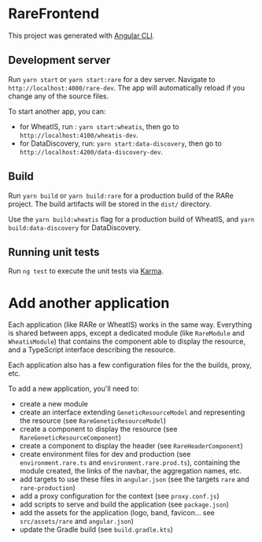 # RareFrontend

This project was generated with [Angular CLI](https://github.com/angular/angular-cli).

## Development server

Run `yarn start` or `yarn start:rare` for a dev server. 
Navigate to `http://localhost:4000/rare-dev`. The app will automatically reload if you change any of the source files.

To start another app, you can:
- for WheatIS, run : `yarn start:wheatis`, then go to `http://localhost:4100/wheatis-dev`.
- for DataDiscovery, run: `yarn start:data-discovery`, then go to `http://localhost:4200/data-discovery-dev`.

## Build

Run `yarn build` or `yarn build:rare` for a production build of the RARe project. 
The build artifacts will be stored in the `dist/` directory. 

Use the `yarn build:wheatis` flag for a production build of WheatIS, and `yarn build:data-discovery` for DataDiscovery.

## Running unit tests

Run `ng test` to execute the unit tests via [Karma](https://karma-runner.github.io).

# Add another application

Each application (like RARe or WheatIS) works in the same way.
Everything is shared between apps, 
except a dedicated module (like `RareModule` and `WheatisModule`)
that contains the component able to display the resource,
and a TypeScript interface describing the resource.  

Each application also has a few configuration files
for the the builds, proxy, etc.

To add a new application, you'll need to:

- create a new module
- create an interface extending `GeneticResourceModel` and representing the resource (see `RareGeneticResourceModel`)
- create a component to display the resource (see `RareGeneticResourceComponent`)
- create a component to display the header (see `RareHeaderComponent`)
- create environment files for dev and production (see `environment.rare.ts` and `environment.rare.prod.ts`),
containing the module created, the links of the navbar, the aggregation names, etc. 
- add targets to use these files in `angular.json` (see the targets `rare` and `rare-production`)
- add a proxy configuration for the context (see `proxy.conf.js`)
- add scripts to serve and build the application (see `package.json`)
- add the assets for the application (logo, band, favicon... see `src/assets/rare` and `angular.json`)
- update the Gradle build (see `build.gradle.kts`)
